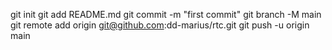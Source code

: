 git init
git add README.md
git commit -m "first commit"
git branch -M main
git remote add origin git@github.com:dd-marius/rtc.git
git push -u origin main